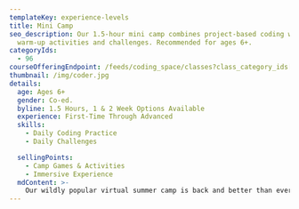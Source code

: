 ```yaml
---
templateKey: experience-levels
title: Mini Camp
seo_description: Our 1.5-hour mini camp combines project-based coding with
  warm-up activities and challenges. Recommended for ages 6+.
categoryIds:
  - 96
courseOfferingEndpoint: /feeds/coding_space/classes?class_category_ids[]=96
thumbnail: /img/coder.jpg
details:
  age: Ages 6+
  gender: Co-ed.
  byline: 1.5 Hours, 1 & 2 Week Options Available
  experience: First-Time Through Advanced
  skills:
    - Daily Coding Practice
    - Daily Challenges

  sellingPoints:
    - Camp Games & Activities
    - Immersive Experience
  mdContent: >-
    Our wildly popular virtual summer camp is back and better than ever! Held Monday through Friday from June 14th through August 13th, these live Zoom classes combine project-based coding, group activities, epic team challenges, theme days, and more.
---
```

